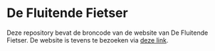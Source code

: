 # De Fluitende Fietser
Deze repository bevat de broncode van de website van De Fluitende Fietser. De website is tevens te bezoeken via [deze link](https://richardswinkels.nl/projects/fluitendefietser).
